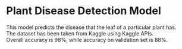 # Plant Disease Detection Model

This model predicts the disease that the leaf of a particular plant has. 
<br>
The dataset has been taken from Kaggle using Kaggle APIs.
<br>
Overall accuracy is 98%, while accuracy on validation set is 88%.
